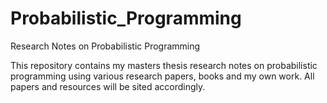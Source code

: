 # Probabilistic_Programming
Research Notes on Probabilistic Programming

This repository contains my masters thesis research notes on probabilistic programming using various research papers, books and my own work. All papers and resources will be sited accordingly. 
